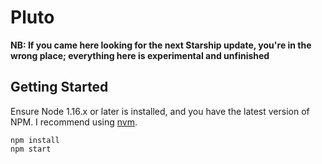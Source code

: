 # Pluto
**NB: If you came here looking for the next Starship update, you're in the wrong place; everything here is experimental and unfinished**

## Getting Started
Ensure Node 1.16.x or later is installed, and you have the latest version of NPM. I recommend using [nvm](https://github.com/nvm-sh/nvm).
```
npm install
npm start
```
